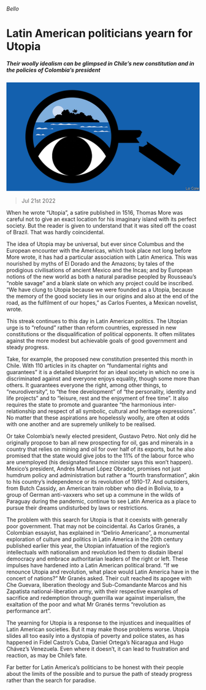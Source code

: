 ###### Bello

# Latin American politicians yearn for Utopia 

##### Their woolly idealism can be glimpsed in Chile’s new constitution and in the policies of Colombia’s president 

![image](images/20220723_AMD002.jpg) 

> Jul 21st 2022 

When he wrote “Utopia”, a satire published in 1516, Thomas More was careful not to give an exact location for his imaginary island with its perfect society. But the reader is given to understand that it was sited off the coast of Brazil. That was hardly coincidental. 

The idea of Utopia may be universal, but ever since Columbus and the European encounter with the Americas, which took place not long before More wrote, it has had a particular association with Latin America. This was nourished by myths of El Dorado and the Amazons; by tales of the prodigious civilisations of ancient Mexico and the Incas; and by European notions of the new world as both a natural paradise peopled by Rousseau’s “noble savage” and a blank slate on which any project could be inscribed. “We have clung to Utopia because we were founded as a Utopia, because the memory of the good society lies in our origins and also at the end of the road, as the fulfilment of our hopes,” as Carlos Fuentes, a Mexican novelist, wrote. 

This streak continues to this day in Latin American politics. The Utopian urge is to “refound” rather than reform countries, expressed in new constitutions or the disqualification of political opponents. It often militates against the more modest but achievable goals of good government and steady progress. 

Take, for example, the proposed new constitution presented this month in Chile. With 110 articles in its chapter on “fundamental rights and guarantees” it is a detailed blueprint for an ideal society in which no one is discriminated against and everyone enjoys equality, though some more than others. It guarantees everyone the right, among other things, to “neurodiversity”, to “the free development” of “the personality, identity and life projects” and to “leisure, rest and the enjoyment of free time”. It also requires the state to promote and guarantee “the harmonious inter-relationship and respect of all symbolic, cultural and heritage expressions”. No matter that these aspirations are hopelessly woolly, are often at odds with one another and are supremely unlikely to be realised.

Or take Colombia’s newly elected president, Gustavo Petro. Not only did he originally propose to ban all new prospecting for oil, gas and minerals in a country that relies on mining and oil for over half of its exports, but he also promised that the state would give jobs to the 11% of the labour force who are unemployed (his designated finance minister says this won’t happen). Mexico’s president, Andrés Manuel López Obrador, promises not just humdrum policy and administration but rather a “fourth transformation”, akin to his country’s independence or its revolution of 1910-17. And outsiders, from Butch Cassidy, an American train robber who died in Bolivia, to a group of German anti-vaxxers who set up a commune in the wilds of Paraguay during the pandemic, continue to see Latin America as a place to pursue their dreams undisturbed by laws or restrictions.

The problem with this search for Utopia is that it coexists with generally poor government. That may not be coincidental. As Carlos Granés, a Colombian essayist, has explained in “Delirio Americano”, a monumental exploration of culture and politics in Latin America in the 20th century published earlier this year, the Utopian infatuation of the region’s intellectuals with nationalism and revolution led them to disdain liberal democracy and embrace authoritarian leaders of the right or left. These impulses have hardened into a Latin American political brand. “If we renounce Utopia and revolution, what place would Latin America have in the concert of nations?” Mr Granés asked. Their cult reached its apogee with Che Guevara, liberation theology and Sub-Comandante Marcos and his Zapatista national-liberation army, with their respective examples of sacrifice and redemption through guerrilla war against imperialism, the exaltation of the poor and what Mr Granés terms “revolution as performance art”.

The yearning for Utopia is a response to the injustices and inequalities of Latin American societies. But it may make those problems worse. Utopia slides all too easily into a dystopia of poverty and police states, as has happened in Fidel Castro’s Cuba, Daniel Ortega’s Nicaragua and Hugo Chávez’s Venezuela. Even where it doesn’t, it can lead to frustration and reaction, as may be Chile’s fate. 

Far better for Latin America’s politicians to be honest with their people about the limits of the possible and to pursue the path of steady progress rather than the search for paradise.





